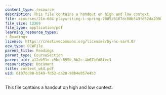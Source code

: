 ```yaml
---
content_type: resource
description: This file contains a handout on high and low context.
file: /courses/21m-604-playwriting-i-spring-2005/6187dc80b549fd52da2098b4e057e4b3_context_wk4.pdf
file_size: 12369
file_type: application/pdf
learning_resource_types:
- Readings
license: https://creativecommons.org/licenses/by-nc-sa/4.0/
ocw_type: OCWFile
parent_title: Readings
parent_type: CourseSection
parent_uid: a12eb51c-c5bc-055b-3b2c-4b67bfd8fec1
resourcetype: Document
title: context_wk4.pdf
uid: 6187dc80-b549-fd52-da20-98b4e057e4b3
---
```

This file contains a handout on high and low context.